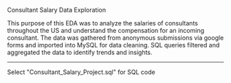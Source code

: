 Consultant Salary Data Exploration

This purpose of this EDA was to analyze the salaries of consultants throughout the US and understand the compensation for an incoming consultant.
The data was gathered from anonymous submissions via google forms and imported into MySQL for data cleaning.
SQL queries filtered and aggregated the data to identify trends and insights.

*****
Select "Consultant_Salary_Project.sql" for SQL code
